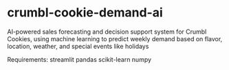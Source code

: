 # crumbl-cookie-demand-ai
AI-powered sales forecasting and decision support system for Crumbl Cookies, using machine learning to predict weekly demand based on flavor, location, weather, and special events like holidays

Requirements:
streamlit
pandas
scikit-learn
numpy
